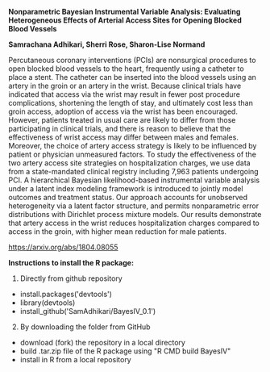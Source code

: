 **Nonparametric Bayesian Instrumental Variable Analysis: Evaluating Heterogeneous Effects of Arterial Access Sites for Opening Blocked Blood Vessels**

**Samrachana Adhikari, Sherri Rose, Sharon-Lise Normand**

Percutaneous coronary interventions (PCIs) are nonsurgical procedures to open blocked blood vessels to the heart, frequently using a catheter to place a stent. The catheter can be inserted into the blood vessels using an artery in the groin or an artery in the wrist. Because clinical trials have indicated that access via the wrist may result in fewer post procedure complications, shortening the length of stay, and ultimately cost less than groin access, adoption of access via the wrist has been encouraged. However, patients treated in usual care are likely to differ from those participating in clinical trials, and there is reason to believe that the effectiveness of wrist access may differ between males and females. Moreover, the choice of artery access strategy is likely to be influenced by patient or physician unmeasured factors. To study the effectiveness of the two artery access site strategies on hospitalization charges, we use data from a state-mandated clinical registry including 7,963 patients undergoing PCI. A hierarchical Bayesian likelihood-based instrumental variable analysis under a latent index modeling framework is introduced to jointly model outcomes and treatment status. Our approach accounts for unobserved heterogeneity via a latent factor structure, and permits nonparametric error distributions with Dirichlet process mixture models. Our results demonstrate that artery access in the wrist reduces hospitalization charges compared to access in the groin, with higher mean reduction for male patients.

https://arxiv.org/abs/1804.08055


**Instructions to install the R package:**

1. Directly from github repository

- install.packages('devtools')
- library(devtools)
- install_github('SamAdhikari/BayesIV_0.1')

2.  By downloading the folder from GitHub

- download (fork) the repository in a local directory
- build .tar.zip file of  the R package using "R CMD build BayesIV"  
- install in R from a local  repository


